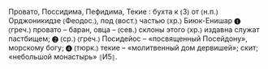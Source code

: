 ---
---

Провато, Поссидима, Пефидима, Текие
: бухта к ⦅З⦆ от ⦅н.п.⦆ Орджоникидзе ⦅Феодос.⦆, под ⦅вост.⦆ частью ⦅хр.⦆ Биюк-Енишар ❶ ⦅греч.⦆ провато – баран, овца – ⦅сев.⦆ склоны этого ⦅хр.⦆ издавна служат пастбищем; ❷ ⦅ср.⦆ ⦅греч.⦆ Посидейос – «посвященный Посейдону», морскому богу; ❹ ⦅тюрк.⦆ текие – «молитвенный дом дервишей»; скит; «небольшой монастырь» ⦃И5⦄.
